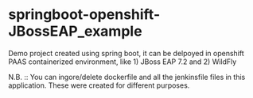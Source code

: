 # springboot-openshift-JBossEAP_example
Demo project created using spring boot, it can be delpoyed in openshift PAAS containerized environment, like 1) JBoss EAP 7.2 and 2) WildFly

N.B. :: You can ingore/delete dockerfile and all the jenkinsfile files in this application. These were created for different purposes. 

